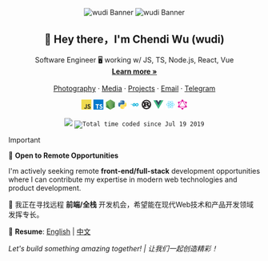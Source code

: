 <p align="center">
  <picture>
    <img src="https://readme-typing-svg.herokuapp.com?font=Fira+Code&center=true&lines=Welcome+to+my+GitHub" alt="wudi Banner">
    <img src="https://cdn.jsdelivr.net/gh/cdLab996/picture-lib/cdLab996/banner.jpeg" alt="wudi Banner">
  </picture>
  <h2 align="center">
    👋 Hey there，I'm Chendi Wu (wudi)
  </h2>

  <p align="center">
    <!-- A full-stack engineer passionate about building products from the ground up. -->
    Software Engineer 🖥️ working w/ JS, TS, Node.js, React, Vue
    <br />
    <a href="https://notes-wudi.pages.dev/"><strong>Learn more »</strong></a>
    <br />
    <br />
    <a href="https://gallery-wudi.vercel.app">Photography</a>
    ·
    <a href="https://notes-wudi.pages.dev/media.html">Media</a>
    ·
    <a href="https://notes-wudi.pages.dev/projects">Projects</a>
    ·
    <!-- <a href="https://github.com/cdLab996">cdLab996</a>
    ·
    <a href="https://resume-wudi.pages.dev/en">Resume</a>
    · -->
    <a href="mailto:wuchendi96@gmail.com">Email</a>
    ·
    <a href="https://t.me/wuchendi">Telegram</a>
  </p>
  <p align="center">
    <picture>
      <code><img width="20" src="https://raw.githubusercontent.com/github/explore/main/topics/javascript/javascript.png"></code>
      <code><img width="20" src="https://raw.githubusercontent.com/github/explore/main/topics/typescript/typescript.png"></code>
      <code><img width="20" src="https://raw.githubusercontent.com/github/explore/main/topics/nodejs/nodejs.png"></code>
      <code><img width="20" src="https://raw.githubusercontent.com/github/explore/main/topics/python/python.png"></code>
      <code><img width="20" src="https://raw.githubusercontent.com/github/explore/main/topics/go/go.png"></code>
      <code><img width="20" src="https://raw.githubusercontent.com/github/explore/main/topics/rust/rust.png"></code>
      <code><img width="20" src="https://raw.githubusercontent.com/github/explore/main/topics/vue/vue.png"></code>
      <code><img width="20" src="https://raw.githubusercontent.com/github/explore/main/topics/react/react.png"></code>
      <code><img width="20" src="https://raw.githubusercontent.com/github/explore/main/topics/graphql/graphql.png"></code>
    </picture>
  </p>
  <!-- <p align="center">
    <picture>
      <code><img width="20" src="https://raw.githubusercontent.com/github/explore/main/topics/vite/vite.png"></code>
      <code><img width="20" src="https://raw.githubusercontent.com/github/explore/main/topics/webpack/webpack.png"></code>
      <code><img width="20" src="https://raw.githubusercontent.com/github/explore/main/topics/eslint/eslint.png"></code>
      <code><img width="20" src="https://raw.githubusercontent.com/github/explore/main/topics/prettier/prettier.png"></code>
      <code><img width="20" src="https://raw.githubusercontent.com/github/explore/main/topics/biome/biome.png"></code>
      <code><img width="20" src="https://raw.githubusercontent.com/github/explore/main/topics/cloudflare/cloudflare.png"></code>
      <code><img width="20" src="https://raw.githubusercontent.com/github/explore/main/topics/vercel/vercel.png"></code>
      <code><img width="20" src="https://raw.githubusercontent.com/github/explore/main/topics/netlify/netlify.png"></code>
      <code><img width="20" src="https://raw.githubusercontent.com/github/explore/main/topics/bun/bun.png"></code>
      <code><img width="20" src="https://raw.githubusercontent.com/github/explore/main/topics/honojs/honojs.png"></code>
      <code><img width="20" src="https://raw.githubusercontent.com/github/explore/main/topics/tailwind/tailwind.png"></code>
      <code><img width="20" src="https://raw.githubusercontent.com/github/explore/main/topics/unocss/unocss.png"></code>
      <code><img width="20" src="https://raw.githubusercontent.com/github/explore/main/topics/mysql/mysql.png"></code>
      <code><img width="20" src="https://raw.githubusercontent.com/github/explore/main/topics/postgresql/postgresql.png"></code>
      <code><img width="20" src="https://raw.githubusercontent.com/github/explore/main/topics/mongodb/mongodb.png"></code>
      <code><img width="20" src="https://raw.githubusercontent.com/github/explore/main/topics/redis/redis.png"></code>
      <code><img width="20" src="https://raw.githubusercontent.com/github/explore/main/topics/prisma/prisma.png"></code>
      <code><img width="20" src="https://raw.githubusercontent.com/github/explore/main/topics/supabase/supabase.png"></code>
      <code><img width="20" src="https://raw.githubusercontent.com/github/explore/main/topics/neon/neon.png"></code>
      <code><img width="20" src="https://raw.githubusercontent.com/github/explore/main/topics/upstash/upstash.png"></code>
      <code><img width="20" src="https://raw.githubusercontent.com/github/explore/main/topics/drizzle/drizzle.png"></code>
      <code><img width="20" src="https://raw.githubusercontent.com/github/explore/main/topics/docker/docker.png"></code>
      <code><img width="20" src="https://raw.githubusercontent.com/github/explore/main/topics/kubernetes/kubernetes.png"></code>
    </picture>
  </p> -->
  <p align="center">
    <picture>
      <code><img height="20" src="https://komarev.com/ghpvc/?username=WuChenDi"></code>
      <code><img src="https://wakatime.com/badge/user/3e742698-9e12-4c4e-8c88-1d9dba7e5557.svg" alt="Total time coded since Jul 19 2019" /></code>
    </picture>
  </p>
</p>

<!-- > [!IMPORTANT]
> Hey, I am considering looking for remote work opportunities. My resume is [here](https://resume-wudi.pages.dev/en), feel free to hit me up!
>
> 嘿，我正在考虑寻找远程工作机会，简历在 [这里](https://resume-wudi.pages.dev/zh)，欢迎来撩我！ -->

<!-- > [!IMPORTANT]
> 🔍 **Currently seeking remote opportunities** as a Full-Stack Developer
>
> 📋 [View Resume](https://resume-wudi.pages.dev/en) | [查看简历](https://resume-wudi.pages.dev/zh)
> 💌 [wuchendi96@gmail.com](mailto:wuchendi96@gmail.com) | [Telegram](https://t.me/wuchendi)

> [!TIP]
> ### 🌟 Open for Remote Collaboration
>
> **What I bring to the table:**
> - 🚀 Full-stack development expertise
> - 🛠️ Modern web technologies (JS/TS, React, Vue, Node.js, Python, Go, Rust)
> - 📱 Product-minded engineering approach
> - 🌍 Remote-first mindset with excellent communication skills
>
> **Ready to chat?**
> 📄 [Resume](https://resume-wudi.pages.dev/en) | [简历](https://resume-wudi.pages.dev/zh)
> ✉️ [wuchendi96@gmail.com](mailto:wuchendi96@gmail.com) | 💬 [Telegram](https://t.me/wuchendi)
>
> *Let's build something amazing together! | 让我们一起创造精彩！* -->

> [!IMPORTANT]
> 🚀 **Open to Remote Opportunities**
>
> I'm actively seeking remote **front-end/full-stack** development opportunities where I can contribute my expertise in modern web technologies and product development.
>
> 🌟 我正在寻找远程 **前端/全栈** 开发机会，希望能在现代Web技术和产品开发领域发挥专长。
>
> 📄 **Resume**: [English](https://resume-wudi.pages.dev/en) | [中文](https://resume-wudi.pages.dev/zh)
>
> *Let's build something amazing together! | 让我们一起创造精彩！*

<!-- [![WuChenDi's github stats](https://github-readme-stats.vercel.app/api?username=WuChenDi&show_icons=true&include_all_commits=true")](https://github.com/WuChenDi?tab=repositories&q=&type=source) -->

<!-- - Ethereum: [wuchendi.eth](https://etherscan.io/address/0xdef9b12373b310ff695cd9e944e10d8a69142896)
- PayPal: [wuchendi](https://www.paypal.com/paypalme/wuchendi) -->

